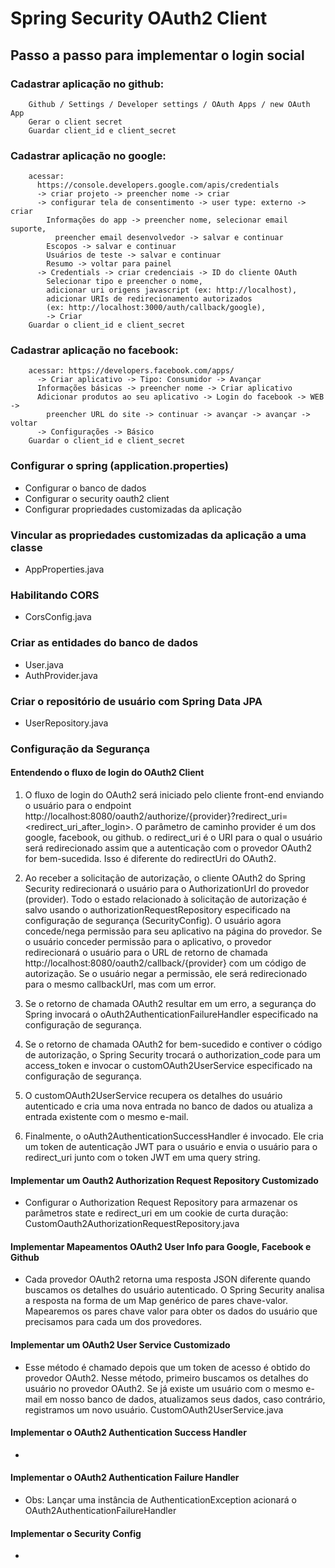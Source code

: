 # Spring Security OAuth2 Client

## Passo a passo para implementar o login social

### Cadastrar aplicação no github:

        Github / Settings / Developer settings / OAuth Apps / new OAuth App
        Gerar o client secret
        Guardar client_id e client_secret

### Cadastrar aplicação no google:

        acessar:
          https://console.developers.google.com/apis/credentials
          -> criar projeto -> preencher nome -> criar
          -> configurar tela de consentimento -> user type: externo -> criar
            Informações do app -> preencher nome, selecionar email suporte,
              preencher email desenvolvedor -> salvar e continuar
            Escopos -> salvar e continuar
            Usuários de teste -> salvar e continuar
            Resumo -> voltar para painel
          -> Credentials -> criar credenciais -> ID do cliente OAuth
            Selecionar tipo e preencher o nome,
            adicionar uri origens javascript (ex: http://localhost),
            adicionar URIs de redirecionamento autorizados
            (ex: http://localhost:3000/auth/callback/google),
            -> Criar
        Guardar o client_id e client_secret

### Cadastrar aplicação no facebook:

        acessar: https://developers.facebook.com/apps/
          -> Criar aplicativo -> Tipo: Consumidor -> Avançar
          Informações básicas -> preencher nome -> Criar aplicativo
          Adicionar produtos ao seu aplicativo -> Login do facebook -> WEB ->
            preencher URL do site -> continuar -> avançar -> avançar -> voltar
          -> Configurações -> Básico
        Guardar o client_id e client_secret

### Configurar o spring (application.properties)

  - Configurar o banco de dados
  - Configurar o security oauth2 client
  - Configurar propriedades customizadas da aplicação

### Vincular as propriedades customizadas da aplicação a uma classe

  - AppProperties.java

### Habilitando CORS

  - CorsConfig.java

### Criar as entidades do banco de dados

  - User.java
  - AuthProvider.java

### Criar o repositório de usuário com Spring Data JPA

  - UserRepository.java

### Configuração da Segurança

#### Entendendo o fluxo de login do OAuth2 Client

  1. O fluxo de login do OAuth2 será iniciado pelo cliente front-end enviando o usuário para o endpoint http://localhost:8080/oauth2/authorize/{provider}?redirect_uri=<redirect_uri_after_login>.
  O parâmetro de caminho provider é um dos google, facebook, ou github. o redirect_uri é o URI para o qual o usuário será redirecionado assim que a autenticação com o provedor OAuth2 for bem-sucedida. Isso é diferente do redirectUri do OAuth2.

  2. Ao receber a solicitação de autorização, o cliente OAuth2 do Spring Security redirecionará o usuário para o AuthorizationUrl do provedor (provider).
  Todo o estado relacionado à solicitação de autorização é salvo usando o authorizationRequestRepository especificado na configuração de segurança (SecurityConfig).
  O usuário agora concede/nega permissão para seu aplicativo na página do provedor. Se o usuário conceder permissão para o aplicativo, o provedor redirecionará o usuário para o URL de retorno de chamada http://localhost:8080/oauth2/callback/{provider} com um código de autorização. Se o usuário negar a permissão, ele será redirecionado para o mesmo callbackUrl, mas com um error.

  3. Se o retorno de chamada OAuth2 resultar em um erro, a segurança do Spring invocará o oAuth2AuthenticationFailureHandler especificado na configuração de segurança.

  4. Se o retorno de chamada OAuth2 for bem-sucedido e contiver o código de autorização, o Spring Security trocará o authorization_code para um access_token e invocar o customOAuth2UserService especificado na configuração de segurança.

  5. O customOAuth2UserService recupera os detalhes do usuário autenticado e cria uma nova entrada no banco de dados ou atualiza a entrada existente com o mesmo e-mail.

  6. Finalmente, o oAuth2AuthenticationSuccessHandler é invocado. Ele cria um token de autenticação JWT para o usuário e envia o usuário para o redirect_uri junto com o token JWT em uma query string. 

#### Implementar um Oauth2 Authorization Request Repository Customizado

  - Configurar o Authorization Request Repository para armazenar os parâmetros state e redirect_uri em um cookie de curta duração: CustomOauth2AuthorizationRequestRepository.java

#### Implementar Mapeamentos OAuth2 User Info para Google, Facebook e Github

  - Cada provedor OAuth2 retorna uma resposta JSON diferente quando buscamos os detalhes do usuário autenticado. O Spring Security analisa a resposta na forma de um Map genérico de pares chave-valor. Mapearemos os pares chave valor para obter os dados do usuário que precisamos para cada um dos provedores.

#### Implementar um OAuth2 User Service Customizado

  - Esse método é chamado depois que um token de acesso é obtido do provedor OAuth2. 
  Nesse método, primeiro buscamos os detalhes do usuário no provedor OAuth2. Se já existe um usuário com o mesmo e-mail em nosso banco de dados, atualizamos seus dados, caso contrário, registramos um novo usuário. CustomOAuth2UserService.java

#### Implementar o OAuth2 Authentication Success Handler

  - 

#### Implementar o OAuth2 Authentication Failure Handler

  - Obs: Lançar uma instância de AuthenticationException acionará o OAuth2AuthenticationFailureHandler

#### Implementar o Security Config

  - 
